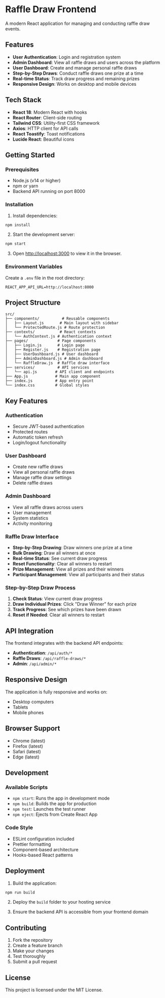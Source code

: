 # Raffle Draw Frontend

A modern React application for managing and conducting raffle draw events.

## Features

- **User Authentication**: Login and registration system
- **Admin Dashboard**: View all raffle draws and users across the platform
- **User Dashboard**: Create and manage personal raffle draws
- **Step-by-Step Draws**: Conduct raffle draws one prize at a time
- **Real-time Status**: Track draw progress and remaining prizes
- **Responsive Design**: Works on desktop and mobile devices

## Tech Stack

- **React 18**: Modern React with hooks
- **React Router**: Client-side routing
- **Tailwind CSS**: Utility-first CSS framework
- **Axios**: HTTP client for API calls
- **React Toastify**: Toast notifications
- **Lucide React**: Beautiful icons

## Getting Started

### Prerequisites

- Node.js (v14 or higher)
- npm or yarn
- Backend API running on port 8000

### Installation

1. Install dependencies:
```bash
npm install
```

2. Start the development server:
```bash
npm start
```

3. Open [http://localhost:3000](http://localhost:3000) to view it in the browser.

### Environment Variables

Create a `.env` file in the root directory:

```
REACT_APP_API_URL=http://localhost:8000
```

## Project Structure

```
src/
├── components/          # Reusable components
│   ├── Layout.js       # Main layout with sidebar
│   └── ProtectedRoute.js # Route protection
├── contexts/           # React contexts
│   └── AuthContext.js # Authentication context
├── pages/             # Page components
│   ├── Login.js       # Login page
│   ├── Register.js    # Registration page
│   ├── UserDashboard.js # User dashboard
│   ├── AdminDashboard.js # Admin dashboard
│   └── RaffleDraw.js  # Raffle draw interface
├── services/          # API services
│   └── api.js        # API client and endpoints
├── App.js            # Main app component
├── index.js          # App entry point
└── index.css         # Global styles
```

## Key Features

### Authentication
- Secure JWT-based authentication
- Protected routes
- Automatic token refresh
- Login/logout functionality

### User Dashboard
- Create new raffle draws
- View all personal raffle draws
- Manage raffle draw settings
- Delete raffle draws

### Admin Dashboard
- View all raffle draws across users
- User management
- System statistics
- Activity monitoring

### Raffle Draw Interface
- **Step-by-Step Drawing**: Draw winners one prize at a time
- **Bulk Drawing**: Draw all winners at once
- **Real-time Status**: See current draw progress
- **Reset Functionality**: Clear all winners to restart
- **Prize Management**: View all prizes and their winners
- **Participant Management**: View all participants and their status

### Step-by-Step Draw Process

1. **Check Status**: View current draw progress
2. **Draw Individual Prizes**: Click "Draw Winner" for each prize
3. **Track Progress**: See which prizes have been drawn
4. **Reset if Needed**: Clear all winners to restart

## API Integration

The frontend integrates with the backend API endpoints:

- **Authentication**: `/api/auth/*`
- **Raffle Draws**: `/api/raffle-draws/*`
- **Admin**: `/api/admin/*`

## Responsive Design

The application is fully responsive and works on:
- Desktop computers
- Tablets
- Mobile phones

## Browser Support

- Chrome (latest)
- Firefox (latest)
- Safari (latest)
- Edge (latest)

## Development

### Available Scripts

- `npm start`: Runs the app in development mode
- `npm build`: Builds the app for production
- `npm test`: Launches the test runner
- `npm eject`: Ejects from Create React App

### Code Style

- ESLint configuration included
- Prettier formatting
- Component-based architecture
- Hooks-based React patterns

## Deployment

1. Build the application:
```bash
npm run build
```

2. Deploy the `build` folder to your hosting service

3. Ensure the backend API is accessible from your frontend domain

## Contributing

1. Fork the repository
2. Create a feature branch
3. Make your changes
4. Test thoroughly
5. Submit a pull request

## License

This project is licensed under the MIT License.
